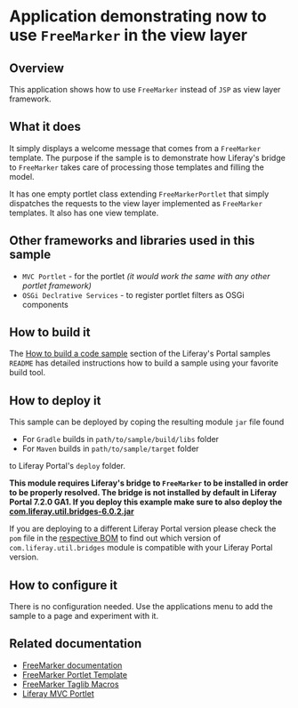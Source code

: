 # Application demonstrating now to use `FreeMarker` in the view layer

## Overview

This application shows how to use `FreeMarker` instead of `JSP` as view layer framework.

## What it does

It simply displays a welcome message that comes from a `FreeMarker` template. The purpose if the sample is to demonstrate how Liferay's bridge to `FreeMarker` takes care of processing those templates and filling the model.

It has one empty portlet class extending `FreeMarkerPortlet` that simply dispatches the requests to the view layer implemented as `FreeMarker` templates. It also has one view template.

## Other frameworks and libraries used in this sample

- `MVC Portlet` - for the portlet _(it would work the same with any other portlet framework)_
- `OSGi Declrative Services` - to register portlet filters as OSGi components

## How to build it

The [How to build a code sample](https://github.com/liferay/liferay-code-samples/blob/master/portal#how-to-build-a-code-sample) section of the Liferay's Portal samples `README` has detailed instructions how to build a sample using your favorite build tool.

## How to deploy it

This sample can be deployed by coping the resulting module `jar` file found

- For `Gradle` builds in `path/to/sample/build/libs` folder
- For `Maven` builds in `path/to/sample/target` folder

to Liferay Portal's `deploy` folder.

**This module requires Liferay's bridge to `FreeMarker` to be installed in order to be properly resolved. The bridge is
not installed by default in Liferay Portal 7.2.0 GA1. If you deploy this example make sure to also deploy the [com.liferay.util.bridges-6.0.2.jar](https://repository.liferay.com/nexus/content/groups/public/com/liferay/portal/com.liferay.util.bridges/6.0.2/)**

If you are deploying to a different Liferay Portal version please check the `pom` file in the [respective BOM](https://repository.liferay.com/nexus/content/groups/public/com/liferay/portal/release.portal.bom/) to find out which version of `com.liferay.util.bridges` module is compatible with your Liferay Portal version.

## How to configure it

There is no configuration needed. Use the applications menu to add the sample to a page and experiment with it.

## Related documentation

- [FreeMarker documentation](https://freemarker.apache.org/docs/index.html)
- [FreeMarker Portlet Template](https://portal.liferay.dev/docs/7-2/reference/-/knowledge_base/r/freemarker-portlet-template)
- [FreeMarker Taglib Macros](https://portal.liferay.dev/docs/7-2/reference/-/knowledge_base/r/freemarker-taglib-macros)
- [Liferay MVC Portlet](https://portal.liferay.dev/docs/7-2/appdev/-/knowledge_base/a/liferay-mvc-portlet)
